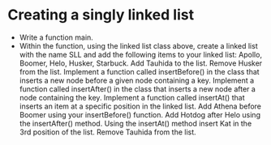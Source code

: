 # Creating a singly linked list

- Write a function main. 
- Within the function, using the linked list class above, create a linked list with the name SLL and add the following items to your linked list: Apollo, Boomer, Helo, Husker, Starbuck. Add Tauhida to the list. Remove Husker from the list. Implement a function called insertBefore() in the class that inserts a new node before a given node containing a key. Implement a function called insertAfter() in the class that inserts a new node after a node containing the key. Implement a function called insertAt() that inserts an item at a specific position in the linked list. Add Athena before Boomer using your insertBefore() function. Add Hotdog after Helo using the insertAfter() method. Using the insertAt() method insert Kat in the 3rd position of the list. Remove Tauhida from the list.
